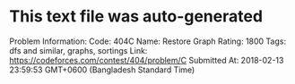 # This text file was auto-generated

Problem Information:
Code: 404C
Name: Restore Graph
Rating: 1800
Tags: dfs and similar, graphs, sortings
Link: https://codeforces.com/contest/404/problem/C
Submitted At: 2018-02-13 23:59:53 GMT+0600 (Bangladesh Standard Time)